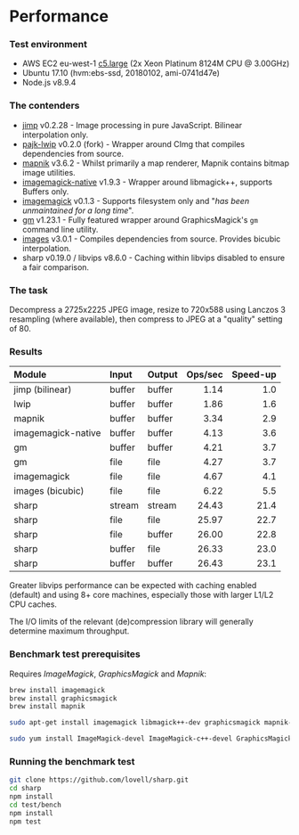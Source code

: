 # Performance

### Test environment

* AWS EC2 eu-west-1 [c5.large](https://aws.amazon.com/ec2/instance-types/c5/) (2x Xeon Platinum 8124M CPU @ 3.00GHz)
* Ubuntu 17.10 (hvm:ebs-ssd, 20180102, ami-0741d47e)
* Node.js v8.9.4

### The contenders

* [jimp](https://www.npmjs.com/package/jimp) v0.2.28 - Image processing in pure JavaScript. Bilinear interpolation only.
* [pajk-lwip](https://www.npmjs.com/package/pajk-lwip) v0.2.0 (fork) - Wrapper around CImg that compiles dependencies from source.
* [mapnik](https://www.npmjs.org/package/mapnik) v3.6.2 - Whilst primarily a map renderer, Mapnik contains bitmap image utilities.
* [imagemagick-native](https://www.npmjs.com/package/imagemagick-native) v1.9.3 - Wrapper around libmagick++, supports Buffers only.
* [imagemagick](https://www.npmjs.com/package/imagemagick) v0.1.3 - Supports filesystem only and "*has been unmaintained for a long time*".
* [gm](https://www.npmjs.com/package/gm) v1.23.1 - Fully featured wrapper around GraphicsMagick's `gm` command line utility.
* [images](https://www.npmjs.com/package/images) v3.0.1 - Compiles dependencies from source. Provides bicubic interpolation.
* sharp v0.19.0 / libvips v8.6.0 - Caching within libvips disabled to ensure a fair comparison.

### The task

Decompress a 2725x2225 JPEG image,
resize to 720x588 using Lanczos 3 resampling (where available),
then compress to JPEG at a "quality" setting of 80.

### Results

| Module             | Input  | Output | Ops/sec | Speed-up |
| :----------------- | :----- | :----- | ------: | -------: |
| jimp (bilinear)    | buffer | buffer |    1.14 |      1.0 |
| lwip               | buffer | buffer |    1.86 |      1.6 |
| mapnik             | buffer | buffer |    3.34 |      2.9 |
| imagemagick-native | buffer | buffer |    4.13 |      3.6 |
| gm                 | buffer | buffer |    4.21 |      3.7 |
| gm                 | file   | file   |    4.27 |      3.7 |
| imagemagick        | file   | file   |    4.67 |      4.1 |
| images (bicubic)   | file   | file   |    6.22 |      5.5 |
| sharp              | stream | stream |   24.43 |     21.4 |
| sharp              | file   | file   |   25.97 |     22.7 |
| sharp              | file   | buffer |   26.00 |     22.8 |
| sharp              | buffer | file   |   26.33 |     23.0 |
| sharp              | buffer | buffer |   26.43 |     23.1 |

Greater libvips performance can be expected with caching enabled (default)
and using 8+ core machines, especially those with larger L1/L2 CPU caches.

The I/O limits of the relevant (de)compression library will generally determine maximum throughput.

### Benchmark test prerequisites

Requires _ImageMagick_, _GraphicsMagick_ and _Mapnik_:

```sh
brew install imagemagick
brew install graphicsmagick
brew install mapnik
```

```sh
sudo apt-get install imagemagick libmagick++-dev graphicsmagick mapnik-dev
```

```sh
sudo yum install ImageMagick-devel ImageMagick-c++-devel GraphicsMagick mapnik-devel
```

### Running the benchmark test

```sh
git clone https://github.com/lovell/sharp.git
cd sharp
npm install
cd test/bench
npm install
npm test
```
